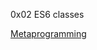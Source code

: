 0x02 ES6 classes

[Metaprogramming](https://www.keithcirkel.co.uk/metaprogramming-in-es6-symbols/#symbolspecies)


